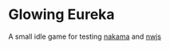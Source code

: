 
# Glowing Eureka

A small idle game for testing [nakama](https://github.com/heroiclabs/nakama) and [nwjs](https://nwjs.io/)
